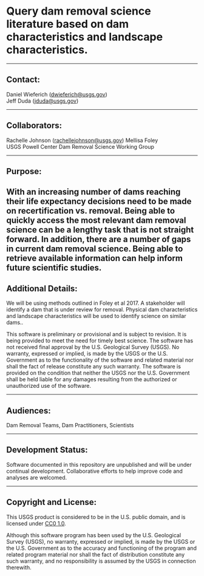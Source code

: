 Query dam removal science literature based on dam characteristics and landscape characteristics.
===============================================================================================================

-----------
Contact:
-----------
Daniel Wieferich (dwieferich@usgs.gov)	
Jeff Duda (jduda@usgs.gov)

-----------
Collaborators:
-----------
Rachelle Johnson (rachellejohnson@usgs.gov)	
Mellisa Foley	
USGS Powell Center Dam Removal Science Working Group


-----------
Purpose:
-----------
With an increasing number of dams reaching their life expectancy decisions need to be made on recertification vs. removal.  Being able to quickly access the most relevant dam removal science can be a lengthy task that is not straight forward.
In addition, there are a number of gaps in current dam removal science.  Being able to retrieve available information can help inform future scientific studies.
-----------
Additional Details:
-----------
We will be using methods outlined in Foley et al 2017.  A stakeholder will identify a dam that is under review for removal.  Physical dam characteristics and landscape characteristics will be used to identify science on similar dams..

This software is preliminary or provisional and is subject to revision. It is being provided to meet the need for timely best science. 
The software has not received final approval by the U.S. Geological Survey (USGS). 
No warranty, expressed or implied, is made by the USGS or the U.S. Government as to the functionality of the software and related material nor shall the fact of release constitute any such warranty. 
The software is provided on the condition that neither the USGS nor the U.S. Government shall be held liable for any damages resulting from the authorized or unauthorized use of the software. 

-----------
Audiences:
-----------
Dam Removal Teams, Dam Practitioners, Scientists


-----------
Development Status:
-------------------
Software documented in this repository are unpublished and will be under continual development.  Collaborative efforts to help improve code and analyses are welcomed.


----------------------
Copyright and License:
---------------------
This USGS product is considered to be in the U.S. public domain, and is licensed under
[CC0 1.0](https://creativecommons.org/publicdomain/zero/1.0/).

Although this software program has been used by the U.S. Geological Survey (USGS), no warranty, expressed or implied,
is made by the USGS or the U.S. Government as to the accuracy and functioning of the program and related program
material nor shall the fact of distribution constitute any such warranty, and no responsibility is assumed by the
USGS in connection therewith.
